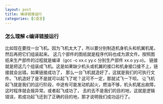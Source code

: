 ```yaml
---
layout: post 
title: 编译链接运行 
categories: [C语言]
---
```

### **怎么理解 c编译链接运行** ###

比如现在要找一台飞机。因为飞机太大了，所以要分别制造机身机头和机翼机尾，然后再把它们组装起来。
这几个部件的图纸就是程序代码也成为源文件。按照图纸来生产部件的过程就是编译（gcc -c xx.c yy.c 分别生产部件 xx.o yy.o)。
链接就是把这几个组装成飞机。这是如果缺少机头或机翼的接口和机身接口接不上，链接就会出错。如果链接成功了，
那么一台飞机就造好了，这就是我们的可执行文件。飞机造好了是不是就可以起飞了呢？这可不一定，那就试飞一下呗。
让飞机起飞就是我们的运行阶段，中途有可能发动机起火，燃油不够，机头机尾出故障，这时程序就会报异常。或者起飞成功了，
去的去不是我们的目的地，这就是逻辑错误，若成功起飞还到了正确的目的地，那才说明我们成功运行了。  

